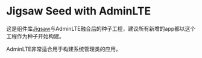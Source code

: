 # Jigsaw Seed with AdminLTE
这是组件库[Jigsaw](https://github.com/rdkmaster/jigsaw)与AdminLTE融合后的种子工程，建议所有新增的app都以这个工程作为种子开始构建。

AdminLTE非常适合用于构建系统管理类的应用。
